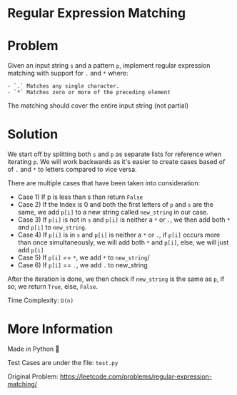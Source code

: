 # Regular Expression Matching 

# Problem 

Given an input string `s` and a pattern `p`, implement regular expression matching with support for `.` and `*` where:

    - `.` Matches any single character.
    - `*` Matches zero or more of the preceding element

The matching should cover the entire input string (not partial)

# Solution 

We start off by splitting both `s` and `p` as separate lists for reference when iterating `p`. We will work backwards as it's easier to create cases based of of `.` and `*` to letters compared to vice versa.

There are multiple cases that have been taken into consideration:

- Case 1) If p is less than s than return `False` 
- Case 2) If the Index is 0 and both the first letters of `p` and `s` are the same, we add `p[i]` to a new string called `new_string` in our case.
- Case 3) If `p[i]` is not in `s` and `p[i]` is neither a `*` or `.`, we then add both `*` and `p[i]` to `new_string`.
- Case 4) If `p[i]` is in `s` and `p[i]` is neither a `*` or `.`, if `p[i]` occurs more than once simultaneously, we will add both `*` and `p[i]`, else, we will just add `p[i]`
- Case 5) If `p[i]` == `*`, we add `*` to `new_string`/
- Case 6) If `p[i]` == `.`, we add `.` to new_string


After the iteration is done, we then check if `new_string` is the same as `p`, if so, we return `True`, else, `False`.

Time Complexity: `O(n)` 

# More Information

Made in Python 🐍

Test Cases are under the file: `test.py`

Original Problem: https://leetcode.com/problems/regular-expression-matching/ 
